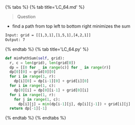 {% tabs %}
{% tab title='LC_64.md' %}

> Question

* find a path from top left to bottom right minimizes the sum

```txt
Input: grid = [[1,3,1],[1,5,1],[4,2,1]]
Output: 7
```

{% endtab %}
{% tab title='LC_64.py' %}

```py
def minPathSum(self, grid):
  r, c = len(grid), len(grid[0])
  dp = [[0 for _ in range(c)] for _ in range(r)]
  dp[0][0] = grid[0][0]
  for i in range(1, r):
    dp[i][0] = dp[i-1][0] + grid[i][0]
  for i in range(1, c):
    dp[0][i] = dp[0][i-1] + grid[0][i]
  for i in range(1, r):
    for j in range(1, c):
      dp[i][j] = min(dp[i-1][j], dp[i][j-1]) + grid[i][j]
  return dp[-1][-1]
```

{% endtab %}
{% endtabs %}

